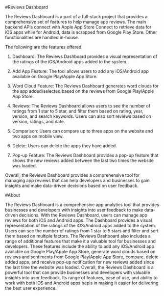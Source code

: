 #Reviews Dashboard

The Reviews Dashboard is a part of a full-stack project that provides a comprehensive set of features to help manage app reviews. The main backend APIs connect with Apple App Store Connect to retrieve data for iOS apps while for Android, data is scrapped from Google Play Store. Other functionalities are handled in-house.

The following are the features offered:

1. Dashboard: The Reviews Dashboard provides a visual representation of the ratings of the iOS/Android apps added to the system.

2. Add App Feature: The tool allows users to add any iOS/Android app available on Google Play/Apple App Store.

3. Word Cloud Feature: The Reviews Dashboard generates word clouds for the app added/selected based on the reviews from Google Play/Apple App Store.

4. Reviews: The Reviews Dashboard allows users to see the number of ratings from 1 star to 5 star, and filter them based on rating, year, version, and search keywords. Users can also sort reviews based on version, ratings, and date.

5. Comparison: Users can compare up to three apps on the website and two apps on mobile view.

6. Delete: Users can delete the apps they have added.

7. Pop-up Feature: The Reviews Dashboard provides a pop-up feature that shows the new reviews added between the last two times the website was loaded.

Overall, the Reviews Dashboard provides a comprehensive tool for managing app reviews that can help developers and businesses to gain insights and make data-driven decisions based on user feedback.

#About

The Reviews Dashboard is a comprehensive app analytics tool that provides businesses and developers with insights into user feedback to make data-driven decisions.
With the Reviews Dashboard, users can manage app reviews for both iOS and Android apps. The Dashboard provides a visual representation of the ratings of the iOS/Android apps added to the system. Users can see the number of ratings from 1 star to 5 stars and filter and sort them based on multiple factors.
The Reviews Dashboard also includes a range of additional features that make it a valuable tool for businesses and developers. These features include the ability to add any iOS/Android app available on Google Play/Apple App Store, generate word clouds based on reviews and sentiments from Google Play/Apple App Store, compare, delete added apps, and receive pop-up notification for new reviews added since the last time the website was loaded.
Overall, the Reviews Dashboard is a powerful tool that can provide businesses and developers with valuable insights into user feedback. Its range of features, ease of use, and ability to work with both iOS and Android apps hepls in making it easier for delivering the best user experience.
